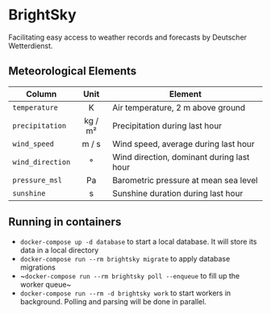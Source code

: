 # BrightSky

Facilitating easy access to weather records and forecasts by Deutscher
Wetterdienst.


## Meteorological Elements

| Column               | Unit    | Element
| -------------------- | :-----: | --------------------------------------------
| `temperature`        | K       | Air temperature, 2 m above ground
| `precipitation`      | kg / m² | Precipitation during last hour
| `wind_speed`         | m / s   | Wind speed, average during last hour
| `wind_direction`     | °       | Wind direction, dominant during last hour
| `pressure_msl`       | Pa      | Barometric pressure at mean sea level
| `sunshine`           | s       | Sunshine duration during last hour

## Running in containers

- `docker-compose up -d database` to start a local database. It will store its data in a local directory
- `docker-compose run --rm brightsky migrate` to apply database migrations
- ~`docker-compose run --rm brightsky poll --enqueue` to fill up the worker queue~
- `docker-compose run --rm -d brightsky work` to start workers in background. Polling and parsing will be done in parallel.
